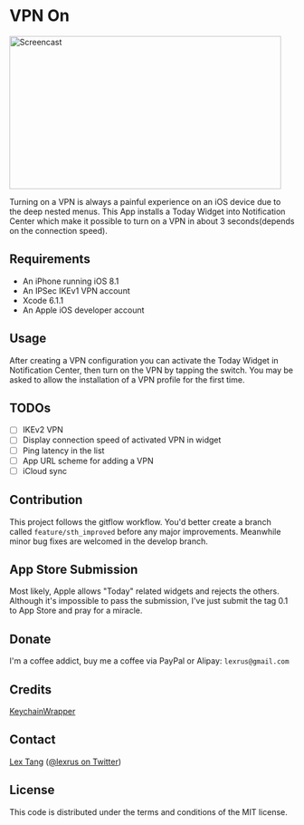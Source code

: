 # VPN On

<img src="https://cloud.githubusercontent.com/assets/219689/5451787/6a57f7c8-854e-11e4-8da9-fec82b73cdb2.gif" width="480" height="270" alt="Screencast"/>

Turning on a VPN is always a painful experience on an iOS device due to the deep nested menus. This App installs a Today Widget into Notification Center which make it possible to turn on a VPN in about 3 seconds(depends on the connection speed).

## Requirements

- An iPhone running iOS 8.1
- An IPSec IKEv1 VPN account
- Xcode 6.1.1
- An Apple iOS developer account

## Usage

After creating a VPN configuration you can activate the Today Widget in Notification Center, then turn on the VPN by tapping the switch. You may be asked to allow the installation of a VPN profile for the first time.

## TODOs

- [ ] IKEv2 VPN
- [ ] Display connection speed of activated VPN in widget
- [ ] Ping latency in the list
- [ ] App URL scheme for adding a VPN
- [ ] iCloud sync

## Contribution

This project follows the gitflow workflow. You'd better create a branch called `feature/sth_improved` before any major improvements. Meanwhile minor bug fixes are welcomed in the develop branch.

## App Store Submission

Most likely, Apple allows "Today" related widgets and rejects the others. Although it's impossible to pass the submission, I've just submit the tag 0.1 to App Store and pray for a miracle.

## Donate

I'm a coffee addict, buy me a coffee via PayPal or Alipay: `lexrus@gmail.com`

## Credits

[KeychainWrapper](https://github.com/jrendel/KeychainWrapper)

## Contact

[Lex Tang](https://github.com/lexrus/) ([@lexrus on Twitter](https://twitter.com/lexrus/))

## License

This code is distributed under the terms and conditions of the MIT license.
